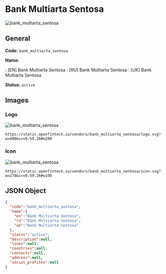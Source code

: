 
# Bank Multiarta Sentosa 
![bank_multiarta_sentosa](https://static.openfintech.io/vendors/bank_multiarta_sentosa/logo.svg?w=400&c=v0.59.26#w200)  

## General 
 
**Code:** `bank_multiarta_sentosa` 
 
**Name:** 
 
:	[EN] Bank Multiarta Sentosa 
:	[RU] Bank Multiarta Sentosa 
:	[UK] Bank Multiarta Sentosa 
 
**Status:** `active` 
 

## Images 

### Logo 
 
![bank_multiarta_sentosa](https://static.openfintech.io/vendors/bank_multiarta_sentosa/logo.svg?w=400&c=v0.59.26#w200)  

```
https://static.openfintech.io/vendors/bank_multiarta_sentosa/logo.svg?w=400&c=v0.59.26#w200
```  

### Icon 
 
![bank_multiarta_sentosa](https://static.openfintech.io/vendors/bank_multiarta_sentosa/icon.svg?w=278&c=v0.59.26#w100)  

```
https://static.openfintech.io/vendors/bank_multiarta_sentosa/icon.svg?w=278&c=v0.59.26#w100
```  

## JSON Object 

```json
{
  "code":"bank_multiarta_sentosa",
  "name":{
    "en":"Bank Multiarta Sentosa",
    "ru":"Bank Multiarta Sentosa",
    "uk":"Bank Multiarta Sentosa"
  },
  "status":"active",
  "description":null,
  "links":null,
  "countries":null,
  "contacts":null,
  "address":null,
  "social_profiles":null
}
```  

